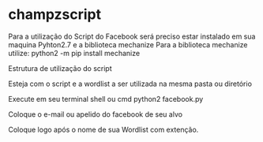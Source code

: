 # champzscript




Para a utilização do Script do Facebook será preciso estar instalado em sua maquina
Pyhton2.7 e a biblioteca mechanize
Para a biblioteca mechanize utilize: python2 -m pip install mechanize



Estrutura de utilização do script


Esteja com o script e a wordlist a ser utilizada na mesma pasta ou diretório

Execute em seu terminal shell ou cmd python2 facebook.py

Coloque o e-mail ou apelido do facebook de seu alvo

Coloque logo após o nome de sua Wordlist com extenção.
